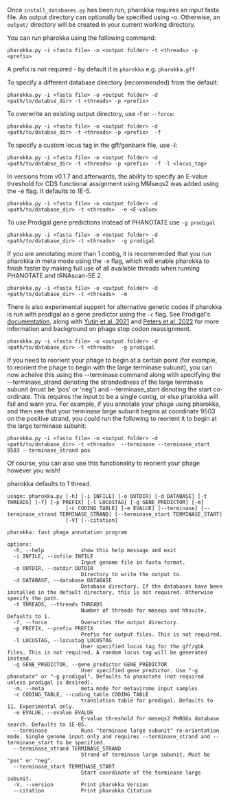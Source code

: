 Once `install_databases.py` has been run, pharokka requires an input fasta file. An output directory can optionally be specified using -o. Otherwise, an `output/` directory will be created in your current working directory.

You can run pharokka using the following command:

`pharokka.py -i <fasta file> -o <output folder> -t <threads> -p <prefix>`

A prefix is not required - by default it is `pharokka` e.g. `pharokka.gff`

To specify a different database directory (recommended) from the default:

`pharokka.py -i <fasta file> -o <output folder> -d <path/to/databse_dir> -t <threads> -p <prefix>`

To overwrite an existing output directory, use -f or `--force`:

`pharokka.py -i <fasta file> -o <output folder> -d <path/to/databse_dir> -t <threads> -p <prefix>  -f `

To specify a custom locus tag in the gff/genbank file, use -l:

`pharokka.py -i <fasta file> -o <output folder> -d <path/to/databse_dir> -t <threads> -p <prefix>  -f -l <locus_tag>`

In versions from v0.1.7 and afterwards, the ability to specify an E-value threshold for CDS functional assignment using MMseqs2 was added using the -e flag. It defaults to 1E-5.

`pharokka.py -i <fasta file> -o <output folder> -d <path/to/database_dir> -t <threads>  -e <E-value>`

To use Prodigal gene predictions instead of PHANOTATE use `-g prodigal`

`pharokka.py -i <fasta file> -o <output folder> -d <path/to/database_dir> -t <threads>  -g prodigal`

If you are annotating more than 1 contig, it is recommended that you run pharokka in meta mode using the `-m` flag, which will enable pharokka to finish faster by making full use of all available threads when running PHANOTATE and tRNAscan-SE 2.

`pharokka.py -i <fasta file> -o <output folder> -d <path/to/database_dir> -t <threads>  -m`

There is also experimental support for alternative genetic codes if pharokka is run with prodigal as a gene predictor using the `-c` flag. See Prodigal's [documentation](https://github.com/hyattpd/prodigal/wiki/Advice-by-Input-Type#alternate-genetic-codes), along with [Yutin et al. 2021](https://doi.org/10.1038/s41467-022-32979-6) and [Peters et al. 2022](https://doi.org/10.1038/s41467-022-32979-6) for more information and background on phage stop codon reassignment.


`pharokka.py -i <fasta file> -o <output folder> -d <path/to/database_dir> -t <threads>  -g prodigal`

If you need to reorient your phage to begin at a certain point (for example, to reorient the phage to begin with the large terminase subunit), you can now acheive this using the --terminase command along with specifying the   --terminase_strand denoting the strandedness of the large terminase subunit (must be 'pos' or 'neg') and --terminase_start denoting the start co-ordinate. This requires the input to be a single contig, or else pharokka will fail and warn you. For example, if you annotate your phage using pharokka, and then see that your terminase large subunit begins at coordinate 9503 on the positive strand, you could run the following to reorient it to begin at the large terminase subunit:

`pharokka.py -i <fasta file> -o <output folder> -d <path/to/database_dir> -t <threads>  --terminase --terminase_start 9503 --terminase_strand pos `

Of course, you can also use this functionality to reorient your phage however you wish!

pharokka defaults to 1 thread.

```
usage: pharokka.py [-h] [-i INFILE] [-o OUTDIR] [-d DATABASE] [-t THREADS] [-f] [-p PREFIX] [-l LOCUSTAG] [-g GENE_PREDICTOR] [-m]
                   [-c CODING_TABLE] [-e EVALUE] [--terminase] [--terminase_strand TERMINASE_STRAND] [--terminase_start TERMINASE_START]
                   [-V] [--citation]

pharokka: fast phage annotation program

options:
  -h, --help            show this help message and exit
  -i INFILE, --infile INFILE
                        Input genome file in fasta format.
  -o OUTDIR, --outdir OUTDIR
                        Directory to write the output to.
  -d DATABASE, --database DATABASE
                        Database directory. If the databases have been installed in the default directory, this is not required. Otherwise specify the path.
  -t THREADS, --threads THREADS
                        Number of threads for mmseqs and hhsuite. Defaults to 1.
  -f, --force           Overwrites the output directory.
  -p PREFIX, --prefix PREFIX
                        Prefix for output files. This is not required.
  -l LOCUSTAG, --locustag LOCUSTAG
                        User specified locus tag for the gff/gbk files. This is not required. A random locus tag will be generated instead.
  -g GENE_PREDICTOR, --gene_predictor GENE_PREDICTOR
                        User specified gene predictor. Use "-g phanotate" or "-g prodigal". Defaults to phanotate (not required unless prodigal is desired).
  -m, --meta            meta mode for metavirome input samples
  -c CODING_TABLE, --coding_table CODING_TABLE
                        translation table for prodigal. Defaults to 11. Experimental only.
  -e EVALUE, --evalue EVALUE
                        E-value threshold for mmseqs2 PHROGs database search. Defaults to 1E-05.
  --terminase           Runs "terminase large subunit" re-orientation mode. Single genome input only and requires --terminase_strand and --terminase_start to be specified.
  --terminase_strand TERMINASE_STRAND
                        Strand of terminase large subunit. Must be "pos" or "neg".
  --terminase_start TERMINASE_START
                        Start coordinate of the terminase large subunit.
  -V, --version         Print pharokka Version
  --citation            Print pharokka Citation
  ```